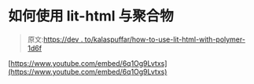 # 如何使用 lit-html 与聚合物

> 原文:[https://dev . to/kalaspuffar/how-to-use-lit-html-with-polymer-1d6f](https://dev.to/kalaspuffar/how-to-use-lit-html-with-polymer-1d6f)

[https://www.youtube.com/embed/6q1Og9Lvtxs](https://www.youtube.com/embed/6q1Og9Lvtxs)